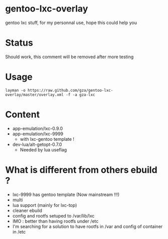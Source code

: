 gentoo-lxc-overlay
==================

gentoo lxc stuff, for my personnal use, hope this could help you

# Status

Should work, this comment will be removed after more testing

# Usage

    layman -o https://raw.github.com/gza/gentoo-lxc-overlay/master/overlay.xml -f -a gza-lxc

# Content

* app-emulation/lxc-0.9.0
* app-emulation/lxc-9999
  * with lxc-gentoo template !
* dev-lua/alt-getopt-0.7.0
  * Needed by lua useflag

# What is different from others ebuild ?

* lxc-9999 has gentoo template (Now mainstream !!!)
* multi
* lua support (mainly for lxc-top)
* cleaner ebuild
* config and rootfs setuped to /var/lib/lxc
 * IMO : better than having rootfs under /etc
 * I'm searching for a solution to have rootfs in /var and config of container in /etc
